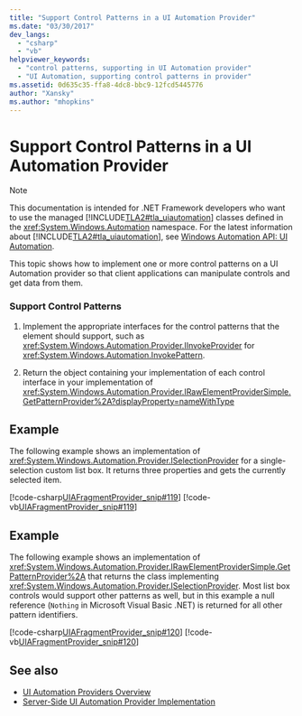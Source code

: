 ```yaml
---
title: "Support Control Patterns in a UI Automation Provider"
ms.date: "03/30/2017"
dev_langs: 
  - "csharp"
  - "vb"
helpviewer_keywords: 
  - "control patterns, supporting in UI Automation provider"
  - "UI Automation, supporting control patterns in provider"
ms.assetid: 0d635c35-ffa8-4dc8-bbc9-12fcd5445776
author: "Xansky"
ms.author: "mhopkins"
---
```

# Support Control Patterns in a UI Automation Provider
> [!NOTE]
>  This documentation is intended for .NET Framework developers who want to use the managed [!INCLUDE[TLA2#tla_uiautomation](../../../includes/tla2sharptla-uiautomation-md.md)] classes defined in the <xref:System.Windows.Automation> namespace. For the latest information about [!INCLUDE[TLA2#tla_uiautomation](../../../includes/tla2sharptla-uiautomation-md.md)], see [Windows Automation API: UI Automation](https://go.microsoft.com/fwlink/?LinkID=156746).  
  
 This topic shows how to implement one or more control patterns on a UI Automation provider so that client applications can manipulate controls and get data from them.  
  
### Support Control Patterns  
  
1.  Implement the appropriate interfaces for the control patterns that the element should support, such as <xref:System.Windows.Automation.Provider.IInvokeProvider> for <xref:System.Windows.Automation.InvokePattern>.  
  
2.  Return the object containing your implementation of each control interface in your implementation of <xref:System.Windows.Automation.Provider.IRawElementProviderSimple.GetPatternProvider%2A?displayProperty=nameWithType>  
  
## Example  
 The following example shows an implementation of <xref:System.Windows.Automation.Provider.ISelectionProvider> for a single-selection custom list box. It returns three properties and gets the currently selected item.  
  
 [!code-csharp[UIAFragmentProvider_snip#119](../../../samples/snippets/csharp/VS_Snippets_Wpf/UIAFragmentProvider_snip/CSharp/ListPattern.cs#119)]
 [!code-vb[UIAFragmentProvider_snip#119](../../../samples/snippets/visualbasic/VS_Snippets_Wpf/UIAFragmentProvider_snip/VisualBasic/ListPattern.vb#119)]  
  
## Example  
 The following example shows an implementation of <xref:System.Windows.Automation.Provider.IRawElementProviderSimple.GetPatternProvider%2A> that returns the class implementing <xref:System.Windows.Automation.Provider.ISelectionProvider>. Most list box controls would support other patterns as well, but in this example a null reference (`Nothing` in Microsoft Visual Basic .NET) is returned for all other pattern identifiers.  
  
 [!code-csharp[UIAFragmentProvider_snip#120](../../../samples/snippets/csharp/VS_Snippets_Wpf/UIAFragmentProvider_snip/CSharp/ListFragment.cs#120)]
 [!code-vb[UIAFragmentProvider_snip#120](../../../samples/snippets/visualbasic/VS_Snippets_Wpf/UIAFragmentProvider_snip/VisualBasic/ListFragment.vb#120)]  
  
## See also
- [UI Automation Providers Overview](../../../docs/framework/ui-automation/ui-automation-providers-overview.md)
- [Server-Side UI Automation Provider Implementation](../../../docs/framework/ui-automation/server-side-ui-automation-provider-implementation.md)
